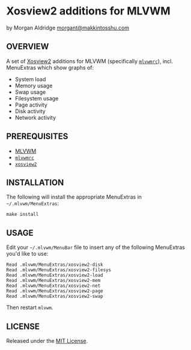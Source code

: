 # Xosview2 additions for MLVWM
by Morgan Aldridge <morgant@makkintosshu.com>

## OVERVIEW

A set of [Xosview2](http://xosview.sourceforge.net/) additions for MLVWM (specifically [`mlvwmrc`](https://github.com/morgant/mlvwmrc)), incl. MenuExtras which show graphs of:

* System load
* Memory usage
* Swap usage
* Filesystem usage
* Page activity
* Disk activity
* Network activity

## PREREQUISITES

* [MLVWM](http://www2u.biglobe.ne.jp/~y-miyata/mlvwm.html)
* [`mlvwmrc`](https://github.com/morgant/mlvwmrc)
* [`xosview2`](http://xosview.sourceforge.net/)

## INSTALLATION

The following will install the appropriate MenuExtras in `~/.mlvwm/MenuExtras`:

    make install

## USAGE

Edit your `~/.mlvwm/MenuBar` file to insert any of the following MenuExtras you'd like to use:

    Read .mlvwm/MenuExtras/xosview2-disk
    Read .mlvwm/MenuExtras/xosview2-filesys
    Read .mlvwm/MenuExtras/xosview2-load
    Read .mlvwm/MenuExtras/xosview2-mem
    Read .mlvwm/MenuExtras/xosview2-net
    Read .mlvwm/MenuExtras/xosview2-page
    Read .mlvwm/MenuExtras/xosview2-swap

Then restart `mlvwm`.

## LICENSE

Released under the [MIT License](LICENSE).
